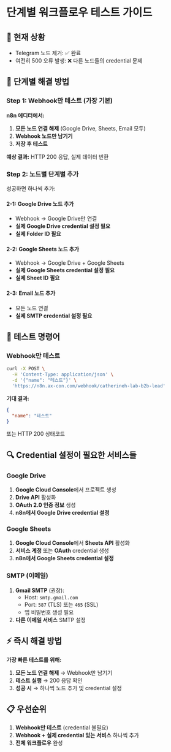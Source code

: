 # 단계별 워크플로우 테스트 가이드

## 🚨 현재 상황
- Telegram 노드 제거: ✅ 완료
- 여전히 500 오류 발생: ❌ 다른 노드들의 credential 문제

## 🔧 단계별 해결 방법

### Step 1: Webhook만 테스트 (가장 기본)
**n8n 에디터에서:**
1. **모든 노드 연결 해제** (Google Drive, Sheets, Email 모두)
2. **Webhook 노드만 남기기**
3. **저장 후 테스트**

**예상 결과:** HTTP 200 응답, 실제 데이터 반환

### Step 2: 노드별 단계별 추가
성공하면 하나씩 추가:

#### 2-1: Google Drive 노드 추가
- Webhook → Google Drive만 연결
- **실제 Google Drive credential 설정 필요**
- **실제 Folder ID 필요**

#### 2-2: Google Sheets 노드 추가  
- Webhook → Google Drive + Google Sheets
- **실제 Google Sheets credential 설정 필요**
- **실제 Sheet ID 필요**

#### 2-3: Email 노드 추가
- 모든 노드 연결
- **실제 SMTP credential 설정 필요**

## 🧪 테스트 명령어

### Webhook만 테스트
```bash
curl -X POST \
  -H 'Content-Type: application/json' \
  -d '{"name": "테스트"}' \
  'https://n8n.ax-con.com/webhook/catherineh-lab-b2b-lead'
```

**기대 결과:**
```json
{
  "name": "테스트"
}
```
또는 HTTP 200 상태코드

## 🔍 Credential 설정이 필요한 서비스들

### Google Drive
1. **Google Cloud Console**에서 프로젝트 생성
2. **Drive API** 활성화
3. **OAuth 2.0 인증 정보** 생성
4. **n8n에서 Google Drive credential 설정**

### Google Sheets
1. **Google Cloud Console**에서 **Sheets API** 활성화
2. **서비스 계정** 또는 **OAuth** credential 생성
3. **n8n에서 Google Sheets credential 설정**

### SMTP (이메일)
1. **Gmail SMTP** (권장):
   - Host: `smtp.gmail.com`
   - Port: `587` (TLS) 또는 `465` (SSL)
   - 앱 비밀번호 생성 필요
2. **다른 이메일 서비스** SMTP 설정

## ⚡ 즉시 해결 방법
**가장 빠른 테스트를 위해:**
1. **모든 노드 연결 해제** → Webhook만 남기기
2. **테스트 실행** → 200 응답 확인
3. **성공 시** → 하나씩 노드 추가 및 credential 설정

## 📋 우선순위
1. **Webhook만 테스트** (credential 불필요)
2. **Webhook + 실제 credential 있는 서비스** 하나씩 추가
3. **전체 워크플로우** 완성